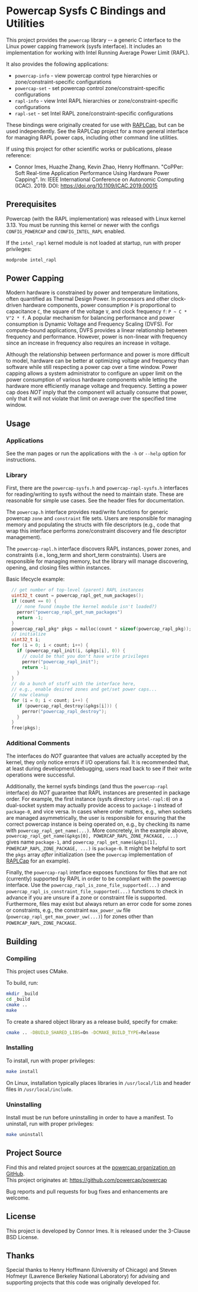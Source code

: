 # Powercap Sysfs C Bindings and Utilities

This project provides the `powercap` library -- a generic C interface to the Linux power capping framework (sysfs interface).
It includes an implementation for working with Intel Running Average Power Limit (RAPL).

It also provides the following applications:

* `powercap-info` - view powercap control type hierarchies or zone/constraint-specific configurations
* `powercap-set` - set powercap control zone/constraint-specific configurations
* `rapl-info` - view Intel RAPL hierarchies or zone/constraint-specific configurations
* `rapl-set` - set Intel RAPL zone/constraint-specific configurations

These bindings were originally created for use with [RAPLCap](https://github.com/powercap/raplcap), but can be used independently.
See the RAPLCap project for a more general interface for managing RAPL power caps, including other command line utilities.

If using this project for other scientific works or publications, please reference:

* Connor Imes, Huazhe Zhang, Kevin Zhao, Henry Hoffmann. "CoPPer: Soft Real-time Application Performance Using Hardware Power Capping". In: IEEE International Conference on Autonomic Computing (ICAC). 2019. DOI: https://doi.org/10.1109/ICAC.2019.00015


## Prerequisites

Powercap (with the RAPL implementation) was released with Linux kernel 3.13.
You must be running this kernel or newer with the configs `CONFIG_POWERCAP` and `CONFIG_INTEL_RAPL` enabled.

If the `intel_rapl` kernel module is not loaded at startup, run with proper privileges:

```sh
modprobe intel_rapl
```


## Power Capping

Modern hardware is constrained by power and temperature limitations, often quantified as Thermal Design Power.
In processors and other clock-driven hardware components, power consumption `P` is proportional to capacitance `C`, the square of the voltage `V`, and clock frequency `f`: `P ~ C * V^2 * f`.
A popular mechanism for balancing performance and power consumption is Dynamic Voltage and Frequency Scaling (DVFS).
For compute-bound applications, DVFS provides a linear relationship between frequency and performance.
However, power is non-linear with frequency since an increase in frequency also requires an increase in voltage.

Although the relationship between performance and power is more difficult to model, hardware can be better at optimizing voltage and frequency than software while still respecting a power cap over a time window.
Power capping allows a system administrator to configure an upper limit on the power consumption of various hardware components while letting the hardware more efficiently manage voltage and frequency.
Setting a power cap does *NOT* imply that the component will actually consume that power, only that it will not violate that limit on average over the specified time window.


## Usage

### Applications

See the man pages or run the applications with the `-h` or `--help` option for instructions.

### Library

First, there are the `powercap-sysfs.h` and `powercap-rapl-sysfs.h` interfaces for reading/writing to sysfs without the need to maintain state.
These are reasonable for simple use cases.
See the header files for documentation.

The `powercap.h` interface provides read/write functions for generic powercap `zone` and `constraint` file sets.
Users are responsible for managing memory and populating the structs with file descriptors (e.g., code that wrap this interface performs zone/constraint discovery and file descriptor management).

The `powercap-rapl.h` interface discovers RAPL instances, power zones, and constraints (i.e., long\_term and short\_term constraints).
Users are responsible for managing memory, but the library will manage discovering, opening, and closing files within instances.

Basic lifecycle example:

```C
  // get number of top-level (parent) RAPL instances
  uint32_t count = powercap_rapl_get_num_packages();
  if (count == 0) {
    // none found (maybe the kernel module isn't loaded?)
    perror("powercap_rapl_get_num_packages")
    return -1;
  }
  powercap_rapl_pkg* pkgs = malloc(count * sizeof(powercap_rapl_pkg));
  // initialize
  uint32_t i;
  for (i = 0; i < count; i++) {
    if (powercap_rapl_init(i, &pkgs[i], 0)) {
      // could be that you don't have write privileges
      perror("powercap_rapl_init");
      return -1;
    }
  }
  // do a bunch of stuff with the interface here,
  // e.g., enable desired zones and get/set power caps...
  // now cleanup
  for (i = 0; i < count; i++) {
    if (powercap_rapl_destroy(&pkgs[i])) {
      perror("powercap_rapl_destroy");
    }
  }
  free(pkgs);
```

### Additional Comments

The interfaces do _NOT_ guarantee that values are actually accepted by the kernel, they only notice errors if I/O operations fail.
It is recommended that, at least during development/debugging, users read back to see if their write operations were successful.

Additionally, the kernel sysfs bindings (and thus the `powercap-rapl` interface) do _NOT_ guarantee that RAPL instances are presented in package order.
For example, the first instance (sysfs directory `intel-rapl:0`) on a dual-socket system may actually provide access to `package-1` instead of `package-0`, and vice versa.
In cases where order matters, e.g., when sockets are managed asymmetrically, the user is responsible for ensuring that the correct powercap instance is being operated on, e.g., by checking its name with `powercap_rapl_get_name(...)`.
More concretely, in the example above, `powercap_rapl_get_name(&pkgs[0], POWERCAP_RAPL_ZONE_PACKAGE, ...)` gives name `package-1`, and `powercap_rapl_get_name(&pkgs[1], POWERCAP_RAPL_ZONE_PACKAGE, ...)` is `package-0`.
It might be helpful to sort the `pkgs` array *after* initialization (see the `powercap` implementation of [RAPLCap](https://github.com/powercap/raplcap) for an example).

Finally, the `powercap-rapl` interface exposes functions for files that are not (currently) supported by RAPL in order to be compliant with the powercap interface.
Use the `powercap_rapl_is_zone_file_supported(...)` and `powercap_rapl_is_constraint_file_supported(...)` functions to check in advance if you are unsure if a zone or constraint file is supported.
Furthermore, files may exist but always return an error code for some zones or constraints, e.g., the constraint `max_power_uw` file (`powercap_rapl_get_max_power_uw(...)`) for zones other than `POWERCAP_RAPL_ZONE_PACKAGE`.


## Building

### Compiling

This project uses CMake.

To build, run:

``` sh
mkdir _build
cd _build
cmake ..
make
```

To create a shared object library as a release build, specify for cmake:

``` sh
cmake .. -DBUILD_SHARED_LIBS=On -DCMAKE_BUILD_TYPE=Release
```

### Installing

To install, run with proper privileges:

``` sh
make install
```

On Linux, installation typically places libraries in `/usr/local/lib` and
header files in `/usr/local/include`.

### Uninstalling

Install must be run before uninstalling in order to have a manifest.
To uninstall, run with proper privileges:

``` sh
make uninstall
```


## Project Source

Find this and related project sources at the [powercap organization on GitHub](https://github.com/powercap).  
This project originates at: https://github.com/powercap/powercap

Bug reports and pull requests for bug fixes and enhancements are welcome.


## License

This project is developed by Connor Imes.
It is released under the 3-Clause BSD License.


## Thanks

Special thanks to Henry Hoffmann (University of Chicago) and Steven Hofmeyr (Lawrence Berkeley National Laboratory) for advising and supporting projects that this code was originally developed for.
